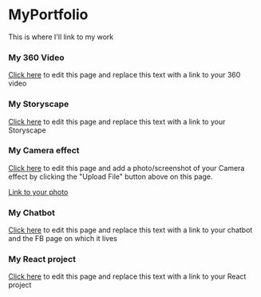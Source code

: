 # MyPortfolio
This is where I'll link to my work

### My 360 Video

[Click here](https://github.com/Edmod/MyPortfolio/edit/master/README.md) to edit this page and replace this text with a link to your 360 video

### My Storyscape

[Click here](https://github.com/Edmod/MyPortfolio/edit/master/README.md) to edit this page and replace this text with a link to your Storyscape

### My Camera effect

[Click here](https://github.com/Edmod/MyPortfolio/edit/master/README.md) to edit this page and add a photo/screenshot of your Camera effect by clicking the "Upload File" button above on this page.

[Link to your photo](https://github.com/Edmod/replace-with-name-of-your-photo)

### My Chatbot

[Click here](https://github.com/Edmod/MyPortfolio/edit/master/README.md) to edit this page and replace this text with a link to your chatbot and the FB page on which it lives

### My React project

[Click here](https://github.com/Edmod/MyPortfolio/edit/master/README.md) to edit this page and replace this text with a link to your React project
